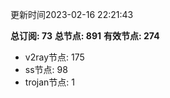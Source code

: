 更新时间2023-02-16 22:21:43

**总订阅: 73**
**总节点: 891**
**有效节点: 274**
- v2ray节点: 175
- ss节点: 98
- trojan节点: 1
